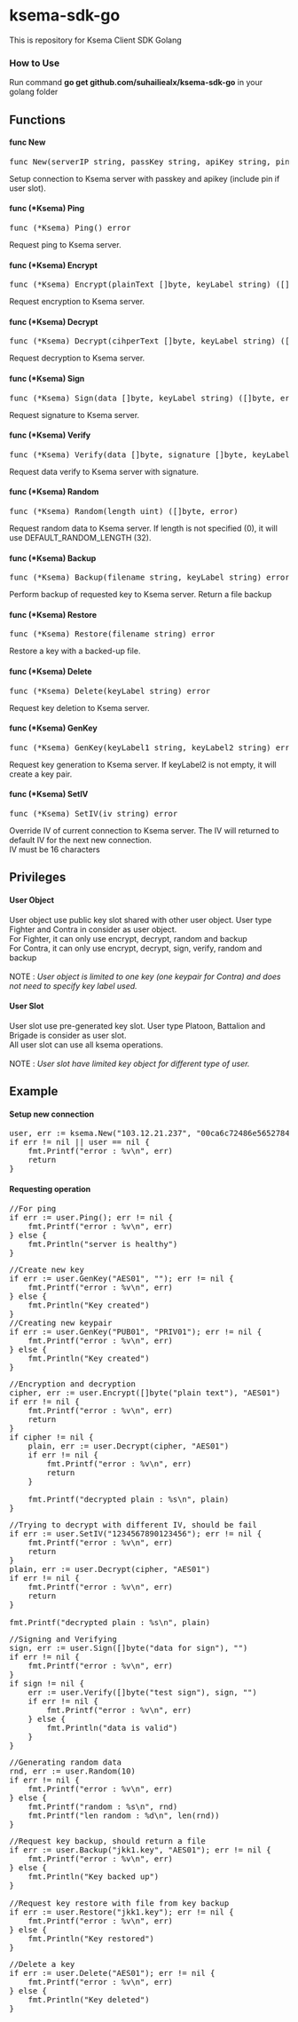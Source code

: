 # ksema-sdk-go

This is repository for Ksema Client SDK Golang

### How to Use
Run command <b>go get github.com/suhailiealx/ksema-sdk-go</b> in your golang folder

## Functions
#### func New
<pre lang="markdown">
func New(serverIP string, passKey string, apiKey string, pin string) (*Ksema, error)
</pre>
Setup connection to Ksema server with passkey and apikey (include pin if user slot).

#### func (*Ksema) Ping
<pre lang="markdown">
func (*Ksema) Ping() error
</pre>
Request ping to Ksema server.

#### func (*Ksema) Encrypt
<pre lang="markdown">
func (*Ksema) Encrypt(plainText []byte, keyLabel string) ([]byte, error)
</pre>
Request encryption to Ksema server.

#### func (*Ksema) Decrypt
<pre lang="markdown">
func (*Ksema) Decrypt(cihperText []byte, keyLabel string) ([]byte, error)
</pre>
Request decryption to Ksema server.

#### func (*Ksema) Sign
<pre lang="markdown">
func (*Ksema) Sign(data []byte, keyLabel string) ([]byte, error)
</pre>
Request signature to Ksema server.

#### func (*Ksema) Verify
<pre lang="markdown">
func (*Ksema) Verify(data []byte, signature []byte, keyLabel string) ([]byte, error)
</pre>
Request data verify to Ksema server with signature.

#### func (*Ksema) Random
<pre lang="markdown">
func (*Ksema) Random(length uint) ([]byte, error)
</pre>
Request random data to Ksema server. If length is not specified (0), it will use DEFAULT_RANDOM_LENGTH (32).

#### func (*Ksema) Backup
<pre lang="markdown">
func (*Ksema) Backup(filename string, keyLabel string) error
</pre>
Perform backup of requested key to Ksema server.
Return a file backup

#### func (*Ksema) Restore
<pre lang="markdown">
func (*Ksema) Restore(filename string) error
</pre>
Restore a key with a backed-up file.

#### func (*Ksema) Delete
<pre lang="markdown">
func (*Ksema) Delete(keyLabel string) error
</pre>
Request key deletion to Ksema server.

#### func (*Ksema) GenKey
<pre lang="markdown">
func (*Ksema) GenKey(keyLabel1 string, keyLabel2 string) error
</pre>
Request key generation to Ksema server. If keyLabel2 is not empty, it will create a key pair.

#### func (*Ksema) SetIV
<pre lang="markdown">
func (*Ksema) SetIV(iv string) error
</pre>
Override IV of current connection to Ksema server.
The IV will returned to default IV for the next new connection.
<br>IV must be 16 characters

## Privileges
#### User Object
User object use public key slot shared with other user object. User type Fighter and Contra in consider as user object.<br>
For Fighter, it can only use encrypt, decrypt, random and backup<br>
For Contra, it can only use encrypt, decrypt, sign, verify, random and backup<br><br>
NOTE : *User object is limited to one key (one keypair for Contra) and does not need to specify key label used.*

#### User Slot
User slot use pre-generated key slot. User type Platoon, Battalion and Brigade is consider as user slot.<br>
All user slot can use all ksema operations.<br><br>
NOTE : *User slot have limited key object for different type of user.*

## Example
#### Setup new connection
<pre lang="markdown">
user, err := ksema.New("103.12.21.237", "00ca6c72486e5652784339367a74fcbcd86668f21a8ac2a07c5c36ba", "ba3030303030303032354c2ff2b074bd39636464633435323830313863653336", "12345678")
if err != nil || user == nil {
	fmt.Printf("error : %v\n", err)
	return
}
</pre>

#### Requesting operation
<pre lang="markdown">
//For ping
if err := user.Ping(); err != nil {
    fmt.Printf("error : %v\n", err)
} else {
    fmt.Println("server is healthy")
}
</pre>
<pre lang="markdown">
//Create new key
if err := user.GenKey("AES01", ""); err != nil {
    fmt.Printf("error : %v\n", err)
} else {
    fmt.Println("Key created")
}
//Creating new keypair
if err := user.GenKey("PUB01", "PRIV01"); err != nil {
    fmt.Printf("error : %v\n", err)
} else {
    fmt.Println("Key created")
}
</pre>
<pre lang="markdown">
//Encryption and decryption
cipher, err := user.Encrypt([]byte("plain text"), "AES01")
if err != nil {
    fmt.Printf("error : %v\n", err)
    return
}
if cipher != nil {
    plain, err := user.Decrypt(cipher, "AES01")
    if err != nil {
        fmt.Printf("error : %v\n", err)
        return
    }

    fmt.Printf("decrypted plain : %s\n", plain)
}
</pre>
<pre lang="markdown">
//Trying to decrypt with different IV, should be fail
if err := user.SetIV("1234567890123456"); err != nil {
    fmt.Printf("error : %v\n", err)
    return
}
plain, err := user.Decrypt(cipher, "AES01")
if err != nil {
    fmt.Printf("error : %v\n", err)
    return
}

fmt.Printf("decrypted plain : %s\n", plain)
</pre>
<pre lang="markdown">
//Signing and Verifying
sign, err := user.Sign([]byte("data for sign"), "")
if err != nil {
    fmt.Printf("error : %v\n", err)
}
if sign != nil {
    err := user.Verify([]byte("test sign"), sign, "")
    if err != nil {
        fmt.Printf("error : %v\n", err)
    } else {
        fmt.Println("data is valid")
    }
}
</pre>
<pre lang="markdown">
//Generating random data
rnd, err := user.Random(10)
if err != nil {
    fmt.Printf("error : %v\n", err)
} else {
    fmt.Printf("random : %s\n", rnd)
    fmt.Printf("len random : %d\n", len(rnd))
}
</pre>
<pre lang="markdown">
//Request key backup, should return a file
if err := user.Backup("jkk1.key", "AES01"); err != nil {
    fmt.Printf("error : %v\n", err)
} else {
    fmt.Println("Key backed up")
}

//Request key restore with file from key backup
if err := user.Restore("jkk1.key"); err != nil {
    fmt.Printf("error : %v\n", err)
} else {
    fmt.Println("Key restored")
}
</pre>
<pre lang="markdown">
//Delete a key
if err := user.Delete("AES01"); err != nil {
    fmt.Printf("error : %v\n", err)
} else {
    fmt.Println("Key deleted")
}
</pre>
